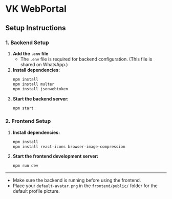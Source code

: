 # VK WebPortal

## Setup Instructions

### 1. Backend Setup

1. **Add the `.env` file**
   - The `.env` file is required for backend configuration. (This file is shared on WhatsApp.)
2. **Install dependencies:**
   ```bash
   npm install
   npm install multer
   npm install jsonwebtoken
   ```
3. **Start the backend server:**
   ```bash
   npm start
   ```

### 2. Frontend Setup

1. **Install dependencies:**
   ```bash
   npm install
   npm install react-icons browser-image-compression
   ```
2. **Start the frontend development server:**
   ```bash
   npm run dev
   ```

---

- Make sure the backend is running before using the frontend.
- Place your `default-avatar.png` in the `frontend/public/` folder for the default profile picture.